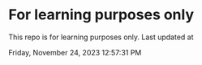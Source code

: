 # For learning purposes only
This repo is for learning purposes only.
Last updated at

Friday, November 24, 2023 12:57:31 PM

